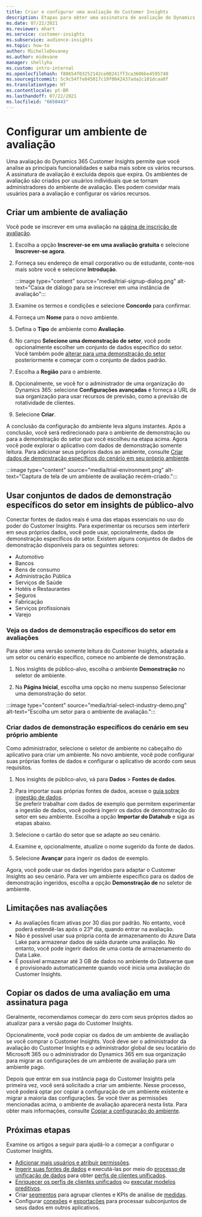 ```yaml
---
title: Criar e configurar uma avaliação do Customer Insights
description: Etapas para obter uma assinatura de avaliação do Dynamics 365 Customer Insights e configurá-lo.
ms.date: 07/22/2021
ms.reviewer: mhart
ms.service: customer-insights
ms.subservice: audience-insights
ms.topic: how-to
author: MichelleDevaney
ms.author: midevane
manager: shellyha
ms.custom: intro-internal
ms.openlocfilehash: f80654f03252142ce08241ff3ca3606be4595740
ms.sourcegitcommit: 5c9c54ffe045017c19f0042437ada2c101dcaa0f
ms.translationtype: HT
ms.contentlocale: pt-BR
ms.lasthandoff: 07/22/2021
ms.locfileid: "6650443"
---
```

# <a name="set-up-a-trial-environment"></a>Configurar um ambiente de avaliação 

Uma avaliação do Dynamics 365 Customer Insights permite que você analise as principais funcionalidades e saiba mais sobre os vários recursos. A assinatura de avaliação é excluída depois que expira. Os ambientes de avaliação são criados por usuários individuais que se tornam administradores do ambiente de avaliação. Eles podem convidar mais usuários para a avaliação e configurar os vários recursos.

## <a name="create-a-trial-environment"></a>Criar um ambiente de avaliação

Você pode se inscrever em uma avaliação na [página de inscrição de avaliação](https://dynamics.microsoft.com/get-started/free-trial/?appname=customerinsights). 

1. Escolha a opção **Inscrever-se em uma avaliação gratuita** e selecione **Inscrever-se agora**.

1. Forneça seu endereço de email corporativo ou de estudante, conte-nos mais sobre você e selecione **Introdução**.

   :::image type="content" source="media/trial-signup-dialog.png" alt-text="Caixa de diálogo para se inscrever em uma instância de avaliação":::

1. Examine os termos e condições e selecione **Concordo** para confirmar.

1. Forneça um **Nome** para o novo ambiente. 

1. Defina o **Tipo** de ambiente como **Avaliação**.

1. No campo **Selecione uma demonstração de setor**, você pode opcionalmente escolher um conjunto de dados específico do setor. Você também pode [alterar para uma demonstração do setor](#use-industry-specific-demo-data-sets-in-audience-insights) posteriormente e começar com o conjunto de dados padrão.

1. Escolha a **Região** para o ambiente.

1. Opcionalmente, se você for o administrador de uma organização do Dynamics 365: selecione **Configurações avançadas** e forneça a URL de sua organização para usar recursos de previsão, como a previsão de rotatividade de clientes. 

1. Selecione **Criar**. 

A conclusão da configuração do ambiente leva alguns instantes. Após a conclusão, você será redirecionado para o ambiente de demonstração ou para a demonstração do setor que você escolheu na etapa acima. Agora você pode explorar o aplicativo com dados de demonstração somente leitura. Para adicionar seus próprios dados ao ambiente, consulte [Criar dados de demonstração específicos do cenário em seu próprio ambiente](#create-scenario-specific-demo-data-in-your-own-environment).

:::image type="content" source="media/trial-environment.png" alt-text="Captura de tela de um ambiente de avaliação recém-criado.":::

## <a name="use-industry-specific-demo-data-sets-in-audience-insights"></a>Usar conjuntos de dados de demonstração específicos do setor em insights de público-alvo

Conectar fontes de dados reais é uma das etapas essenciais no uso do poder do Customer Insights. Para experimentar os recursos sem interferir em seus próprios dados, você pode usar, opcionalmente, dados de demonstração específicos do setor. Existem alguns conjuntos de dados de demonstração disponíveis para os seguintes setores: 

-   Automotivo
-   Bancos
-   Bens de consumo
-   Administração Pública
-   Serviços de Saúde
-   Hotéis e Restaurantes
-   Seguros
-   Fabricação
-   Serviços profissionais
-   Varejo

### <a name="see-industry-specific-demo-data-in-trials"></a>Veja os dados de demonstração específicos do setor em avaliações

Para obter uma versão somente leitura do Customer Insights, adaptada a um setor ou cenário específico, comece no ambiente de demonstração. 
 
1.  Nos insights de público-alvo, escolha o ambiente **Demonstração** no seletor de ambiente.

2.  Na **Página Inicial**, escolha uma opção no menu suspenso Selecionar uma demonstração do setor.

:::image type="content" source="media/trial-select-industry-demo.png" alt-text="Escolha um setor para o ambiente de avaliação.":::

### <a name="create-scenario-specific-demo-data-in-your-own-environment"></a>Criar dados de demonstração específicos do cenário em seu próprio ambiente

Como administrador, selecione o seletor de ambiente no cabeçalho do aplicativo para criar um ambiente. No novo ambiente, você pode configurar suas próprias fontes de dados e configurar o aplicativo de acordo com seus requisitos. 

1.  Nos insights de público-alvo, vá para **Dados** > **Fontes de dados**.

2.  Para importar suas próprias fontes de dados, acesse o [guia sobre ingestão de dados](data-sources.md).     
   Se preferir trabalhar com dados de exemplo que permitem experimentar a ingestão de dados, você poderá ingerir os dados de demonstração do setor em seu ambiente. Escolha a opção **Importar do Datahub** e siga as etapas abaixo.

3.  Selecione o cartão do setor que se adapte ao seu cenário. 

4.  Examine e, opcionalmente, atualize o nome sugerido da fonte de dados. 

5.  Selecione **Avançar** para ingerir os dados de exemplo. 

Agora, você pode usar os dados ingeridos para adaptar o Customer Insights ao seu cenário. Para ver um ambiente específico para os dados de demonstração ingeridos, escolha a opção **Demonstração de <Industry>** no seletor de ambiente.

## <a name="limitations-in-trials"></a>Limitações nas avaliações

- As avaliações ficam ativas por 30 dias por padrão. No entanto, você poderá estendê-las após o 23º dia, quando entrar na avaliação.
- Não é possível usar sua própria conta de armazenamento do Azure Data Lake para armazenar dados de saída durante uma avaliação. No entanto, você pode ingerir dados de uma conta de armazenamento do Data Lake.
- É possível armazenar até 3 GB de dados no ambiente do Dataverse que é provisionado automaticamente quando você inicia uma avaliação do Customer Insights.

## <a name="copy-data-from-a-trial-to-a-paid-subscription"></a>Copiar os dados de uma avaliação em uma assinatura paga

Geralmente, recomendamos começar do zero com seus próprios dados ao atualizar para a versão paga do Customer Insights. 

Opcionalmente, você pode copiar os dados de um ambiente de avaliação se você comprar o Customer Insights. Você deve ser o administrador da avaliação do Customer Insights e o administrador global de seu locatário do Microsoft 365 ou o administrador do Dynamics 365 em sua organização para migrar as configurações de um ambiente de avaliação para um ambiente pago. 

Depois que entrar em sua instância paga do Customer Insights pela primeira vez, você será solicitado a criar um ambiente. Nesse processo, você poderá optar por copiar a configuração de um ambiente existente e migrar a maioria das configurações. Se você tiver as permissões mencionadas acima, o ambiente de avaliação aparecerá nesta lista. Para obter mais informações, consulte [Copiar a configuração do ambiente](manage-environments.md#copy-the-environment-configuration).

## <a name="next-steps"></a>Próximas etapas

Examine os artigos a seguir para ajudá-lo a começar a configurar o Customer Insights. 

- [Adicionar mais usuários e atribuir permissões](permissions.md).
- [Ingerir suas fontes de dados](data-sources.md) e executá-las por meio do [processo de unificação de dados](data-unification.md) para obter [perfis de clientes unificados](customer-profiles.md).
- [Enriquecer os perfis de clientes unificados](enrichment-hub.md) ou [executar modelos preditivos](predictions-overview.md).
- Criar [segmentos](segments.md) para agrupar clientes e KPIs de análise de [medidas](measures.md).
- Configurar [conexões](connections.md) e [exportações](export-destinations.md) para processar subconjuntos de seus dados em outros aplicativos.